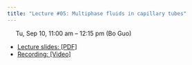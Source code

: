 ```yaml
---
title: "Lecture #05: Multiphase fluids in capillary tubes"
---
```


&nbsp;&nbsp;&nbsp;&nbsp;&nbsp;Tu, Sep 10, 11:00 am – 12:15 pm (Bo Guo)

- [Lecture slides: [PDF]]() 
- [Recording: [Video]]()
